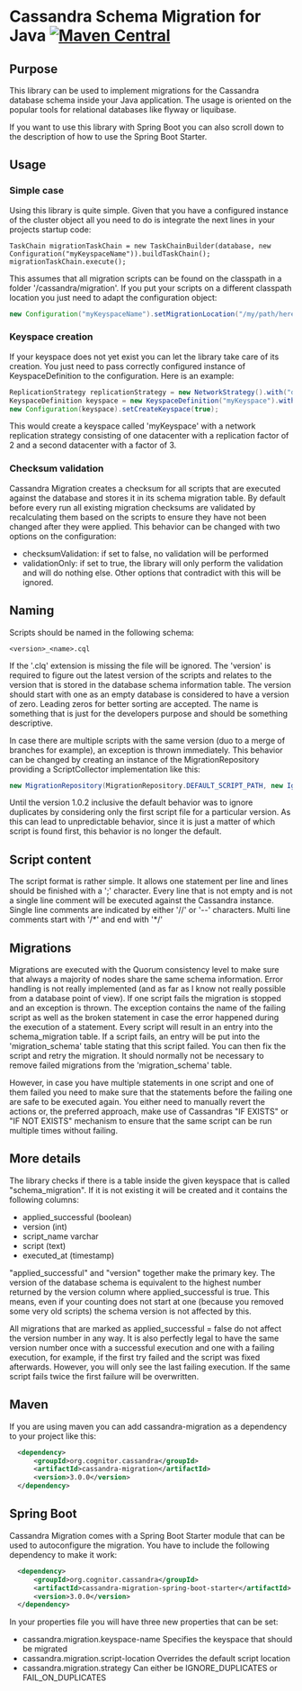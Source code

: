 # Cassandra Schema Migration for Java [![Maven Central](https://maven-badges.herokuapp.com/maven-central/org.cognitor.cassandra/cassandra-migration/badge.svg)](https://maven-badges.herokuapp.com/maven-central//org.cognitor.cassandra/cassandra-migration)

## Purpose
This library can be used to implement migrations for the Cassandra database schema inside your Java application.
The usage is oriented on the popular tools for relational databases like flyway or liquibase.

If you want to use this library with Spring Boot you can also scroll down to the description
of how to use the Spring Boot Starter.

## Usage
### Simple case
Using this library is quite simple. Given that you have a configured instance of the
cluster object all you need to do is integrate the next lines in your projects startup code:

```
TaskChain migrationTaskChain = new TaskChainBuilder(database, new Configuration("myKeyspaceName")).buildTaskChain();
migrationTaskChain.execute();
```

This assumes that all migration scripts can be found on the classpath in a folder '/cassandra/migration'.
If you put your scripts on a different classpath location you just need to adapt the configuration object:

```java
new Configuration("myKeyspaceName").setMigrationLocation("/my/path/here");
```

### Keyspace creation
If your keyspace does not yet exist you can let the library take care of its creation. You just need to 
pass correctly configured instance of KeyspaceDefinition to the configuration. Here is an example:

```java
ReplicationStrategy replicationStrategy = new NetworkStrategy().with("dc1", 2).with("dc2", 3);
KeyspaceDefinition keyspace = new KeyspaceDefinition("myKeyspace").with(replicationStrategy);
new Configuration(keyspace).setCreateKeyspace(true);
```

This would create a keyspace called 'myKeyspace' with a network replication strategy consisting
of one datacenter with a replication factor of 2 and a second datacenter with a factor of 3.

### Checksum validation
Cassandra Migration creates a checksum for all scripts that are executed against the database
and stores it in its schema migration table. By default before every run all existing migration
checksums are validated by recalculating them based on the scripts to ensure they have not been
changed after they were applied. This behavior can be changed with two options on the configuration:
* checksumValidation: if set to false, no validation will be performed
* validationOnly: if set to true, the library will only perform the validation and will do nothing else.
Other options that contradict with this will be ignored.

## Naming
Scripts should be named in the following schema:

```
<version>_<name>.cql
```

If the '.clq' extension is missing the file will be ignored. The 'version' is required to figure out the latest
version of the scripts and relates to the version that is stored in the database schema information table.
The version should start with one as an empty database is considered to have a version of
zero. Leading zeros for better sorting are accepted.
The name is something that is just for the developers purpose and should be something descriptive.

In case there are multiple scripts with the same version (duo to a merge of branches for example),
an exception is thrown immediately. This behavior can be changed by creating an instance of the
MigrationRepository providing a ScriptCollector implementation like this:
```java
new MigrationRepository(MigrationRepository.DEFAULT_SCRIPT_PATH, new IgnoreDuplicatesCollector());
```
Until the version 1.0.2 inclusive the default behavior was to ignore duplicates by considering
only the first script file for a particular version. As this can lead to unpredictable behavior, since
it is just a matter of which script is found first, this behavior is no longer the default.

## Script content
The script format is rather simple. It allows one statement per line and lines should be finished
with a ';' character. Every line that is not empty and is not a single line comment will be executed against the Cassandra instance.
Single line comments are indicated by either '//' or '--' characters. Multi line comments start with '/\*' and
end with '\*/'

## Migrations
Migrations are executed with the Quorum consistency level to make sure that always a majority of nodes share the same schema information.
Error handling is not really implemented (and as far as I know not really possible from a database point of view).
If one script fails the migration is stopped and an exception is thrown. The exception contains the name of
the failing script as well as the broken statement in case the error happened during the execution of a
statement.
Every script will result in an entry into the schema_migration table. If a script fails, an entry will be put
into the 'migration_schema' table stating that this script failed. You can then fix the script and retry the migration.
It should normally not be necessary to remove failed migrations from the 'migration_schema' table.

However, in case you have multiple statements in one script and one of them failed you need to make sure that
the statements before the failing one are safe to be executed again. You either need to manually revert
the actions or, the preferred approach, make use of Cassandras "IF EXISTS" or "IF NOT EXISTS" mechanism to
ensure that the same script can be run multiple times without failing.

## More details
The library checks if there is a table inside the given keyspace that is called "schema_migration". If it
is not existing it will be created and it contains the following columns:
* applied_successful (boolean)
* version (int)
* script_name varchar
* script (text)
* executed_at (timestamp)

"applied_successful" and "version" together make the primary key. The version of the database schema is equivalent
to the highest number returned by the version column where applied_successful is true.
This means, even if your counting does not start at one (because you removed some very old scripts)
the schema version is not affected by this.

All migrations that are marked as applied_successful = false do not affect the version number in any way. It is also
perfectly legal to have the same version number once with a successful execution and one with a failing execution,
for example, if the first try failed and the script was fixed afterwards. However, you will only see the last failing
execution. If the same script fails twice the first failure will be overwritten.

## Maven
If you are using maven you can add cassandra-migration as a dependency to your project like this:
```xml
  <dependency>
      <groupId>org.cognitor.cassandra</groupId>
      <artifactId>cassandra-migration</artifactId>
      <version>3.0.0</version>
  </dependency>
```

## Spring Boot
Cassandra Migration comes with a Spring Boot Starter module that can be used to autoconfigure
the migration. You have to include the following dependency to make it work:
```xml
  <dependency>
      <groupId>org.cognitor.cassandra</groupId>
      <artifactId>cassandra-migration-spring-boot-starter</artifactId>
      <version>3.0.0</version>
  </dependency>
```

In your properties file you will have three new properties that can be set:
* cassandra.migration.keyspace-name Specifies the keyspace that should be migrated
* cassandra.migration.script-location Overrides the default script location
* cassandra.migration.strategy Can either be IGNORE_DUPLICATES or FAIL_ON_DUPLICATES
